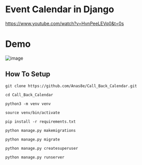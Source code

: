 # Event Calendar in Django

https://www.youtube.com/watch?v=HvnPeeLEVq0&t=0s

# Demo
![image]()


## How To Setup
```
git clone https://github.com/Anas8e/Call_Back_Calendar.git
```
```
cd Call_Back_Calendar
```
```
python3 -m venv venv
```
```
source venv/bin/activate
```
```
pip install -r requirements.txt
```
```
python manage.py makemigrations
```
```
python manage.py migrate
```
```
python manage.py createsuperuser
```
```
python manage.py runserver
```
